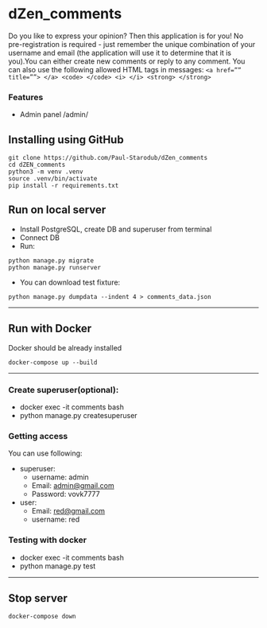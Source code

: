 # dZen_comments
Do you like to express your opinion? Then this application is for you! No pre-registration is required - just remember the unique combination of your username and email (the application will use it to determine that it is you).You can either create new comments or reply to any comment. You can also use the following allowed HTML tags in messages: `<a href=”” title=””> </a> <code> </code> <i> </i> <strong> </strong>`

### Features
- Admin panel /admin/

## Installing using GitHub
```
git clone https://github.com/Paul-Starodub/dZen_comments
cd dZEN_comments
python3 -m venv .venv
source .venv/bin/activate
pip install -r requirements.txt
```

## Run on local server
- Install PostgreSQL, create DB and superuser from terminal
- Connect DB
- Run:
```
python manage.py migrate
python manage.py runserver
```
- You can download test fixture:
```
python manage.py dumpdata --indent 4 > comments_data.json
```
***
## Run with Docker
Docker should be already installed
```
docker-compose up --build
```
***
### Create superuser(optional):
- docker exec -it comments bash 
- python manage.py createsuperuser
### Getting access
You can use following:
- superuser:
  - username: admin
  - Email: admin@gmail.com
  - Password: vovk7777
- user:
  - Email: red@gmail.com
  - username: red

### Testing with docker
- docker exec -it comments bash 
- python manage.py test
***
## Stop server
```
docker-compose down
```
